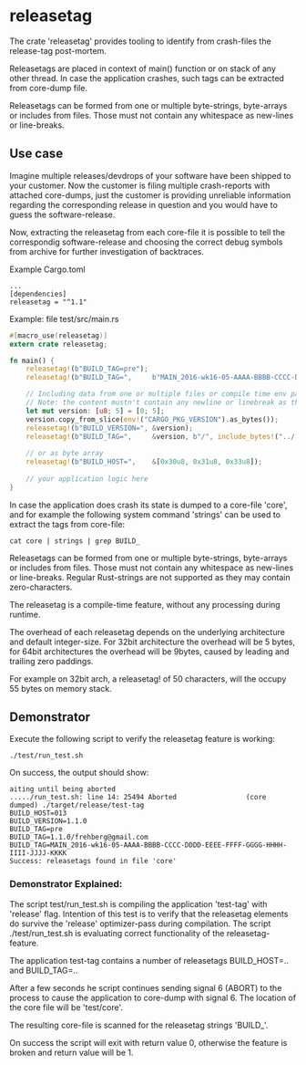 # releasetag

The crate 'releasetag' provides tooling to identify from crash-files the release-tag post-mortem.

Releasetags are placed in context of main() function or on stack of any other thread. In case the application crashes, such tags can be extracted from core-dump file. 

Releasetags can be formed from one or multiple byte-strings, byte-arrays or includes from files. Those must not contain any whitespace as new-lines or line-breaks.

## Use case
Imagine multiple releases/devdrops of your software have been shipped to your
customer. Now the customer is filing multiple crash-reports with attached core-dumps, just the customer is providing unreliable information regarding the corresponding release in question and you would have to guess the software-release.

Now, extracting the releasetag from each core-file it is possible to tell the correspondig
software-release and choosing the correct debug symbols from archive for further
investigation of backtraces.

Example Cargo.toml
```init
...
[dependencies]
releasetag = "^1.1"
```

Example: file test/src/main.rs
```rust
#[macro_use(releasetag)]
extern crate releasetag;

fn main() {
    releasetag!(b"BUILD_TAG=pre");
    releasetag!(b"BUILD_TAG=",     b"MAIN_2016-wk16-05-AAAA-BBBB-CCCC-DDDD-EEEE-FFFF-GGGG-HHHH-IIII-JJJJ-KKKK");

    // Including data from one or multiple files or compile time env params.
    // Note: the content mustn't contain any newline or linebreak as those would interfer with zero terminated strings!!
    let mut version: [u8; 5] = [0; 5];
    version.copy_from_slice(env!("CARGO_PKG_VERSION").as_bytes());
    releasetag!(b"BUILD_VERSION=", &version);
    releasetag!(b"BUILD_TAG=",     &version, b"/", include_bytes!("../../AUTHOR"));
    
    // or as byte array
    releasetag!(b"BUILD_HOST=",    &[0x30u8, 0x31u8, 0x33u8]);
 
    // your application logic here
}
```
In case the application does crash its state is dumped to a core-file 'core', and for example the following system command 'strings' can be used to extract the tags from core-file:
```
cat core | strings | grep BUILD_
```
Releasetags can be formed from one or multiple byte-strings, byte-arrays or includes from files. Those must not contain any whitespace as new-lines or line-breaks. Regular Rust-strings are not supported as they may contain zero-characters.

The releasetag is a compile-time feature, without any processing during runtime. 

The overhead of each releasetag depends on the underlying architecture and default integer-size. For 32bit architecture the overhead will be 5 bytes, for 64bit architectures the overhead will be 9bytes, caused by leading and trailing zero paddings. 

For example on 32bit arch, a releasetag! of 50 characters, will the occupy 55 bytes on memory stack.

## Demonstrator
Execute the following script to verify the releasetag feature is working:
```
./test/run_test.sh
```
On success, the output should show:
```
aiting until being aborted
...../run_test.sh: line 14: 25494 Aborted                 (core dumped) ./target/release/test-tag
BUILD_HOST=013
BUILD_VERSION=1.1.0
BUILD_TAG=pre
BUILD_TAG=1.1.0/frehberg@gmail.com
BUILD_TAG=MAIN_2016-wk16-05-AAAA-BBBB-CCCC-DDDD-EEEE-FFFF-GGGG-HHHH-IIII-JJJJ-KKKK
Success: releasetags found in file 'core'
```

### Demonstrator Explained:
The script test/run_test.sh is compiling the application 'test-tag' with 'release' flag. Intention of this test is to verify that the releasetag elements do survive the 'release' optimizer-pass during compilation. The script ./test/run_test.sh is evaluating correct functionality of the releasetag-feature.

The application test-tag contains a number of releasetags BUILD_HOST=.. and BUILD_TAG=..

After a few seconds he script continues sending signal 6 (ABORT) to
the process to cause the application to core-dump with signal 6. The location of the
core file will be 'test/core'.

The resulting core-file is scanned for the releasetag strings 'BUILD_'.

On success the script will exit with return value 0, otherwise the feature is broken and return value will be 1.

